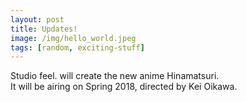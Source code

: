 ```yaml
---
layout: post
title: Updates!
image: /img/hello_world.jpeg
tags: [random, exciting-stuff]
---
```


Studio feel. will create the new anime Hinamatsuri.  
It will be airing on Spring 2018, directed by Kei Oikawa.
